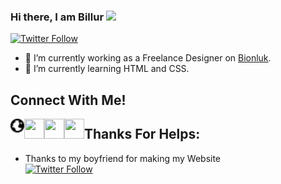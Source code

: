 ### Hi there, I am Billur <img src="https://raw.githubusercontent.com/MartinHeinz/MartinHeinz/master/wave.gif" width="30px">

[![Twitter Follow](https://img.shields.io/twitter/follow/billurbs2?color=1DA1F2&logo=twitter&style=for-the-badge)](https://www.twitter.com/billurbs2)


- 🔭 I’m currently working as a Freelance Designer on [Bionluk](https://www.bionluk.com/billurbas).
- 🌱 I’m currently learning HTML and CSS.




## Connect With Me!
[<img align="left" width="22px" src="https://raw.githubusercontent.com/iconic/open-iconic/master/svg/globe.svg" />][website]
[<img align="left" height="32" width="32" src="https://cdn.jsdelivr.net/npm/simple-icons@v3/icons/twitter.svg" />][twitter]
[<img align="left" height="32" width="32" src="https://cdn.jsdelivr.net/npm/simple-icons@v3/icons/linkedin.svg" />][linkedin]
[<img align="left" height="32" width="32" src="https://cdn.jsdelivr.net/npm/simple-icons@v3/icons/instagram.svg" />][instagram]

## Thanks For Helps:

- Thanks to my boyfriend for making my Website  
[![Twitter Follow](https://img.shields.io/twitter/follow/burakcbdn?color=1DA1F2&style=for-the-badge)](https://www.twitter.com/burakcbdn)

[website]: https://www.billurbas.art
[twitter]: https://www.twitter.com/billurbs2
[instagram]: https://www.instagram.com/_billur1018_
[linkedin]: https://www.linkedin.com/in/billurbs

